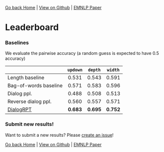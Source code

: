 [Go back Home](.) | [View on Github](https://github.com/golsun/DialogRPT) | [EMNLP Paper](https://arxiv.org/abs/2009.06978) 

# Leaderboard

### Baselines
We evaluate the pairwise accuracy (a random guess is expected to have 0.5 accuracy)

|     | `updown` | `depth` | `width` |
| :-------------      | :------: |:------------: |:--------: |
| Length baseline |  0.531   | 0.543        | 0.591     | 
| Bag-of-words baseline |  0.571   | 0.583        | 0.596     | 
| Dialog ppl.         |  0.488   | 0.508         | 0.513     | 
| Reverse dialog ppl. |  0.560   | 0.557         | 0.571     | 
| [DialogRPT](https://github.com/golsun/DialogRPT) | **0.683** | **0.695**  | **0.752** | 

### Submit new results!
Want to submit a new results? Please [create an issue](https://github.com/golsun/DialogRPT/issues/new)!

[Go back Home](.) | [View on Github](https://github.com/golsun/DialogRPT) | [EMNLP Paper](https://arxiv.org/abs/2009.06978) 